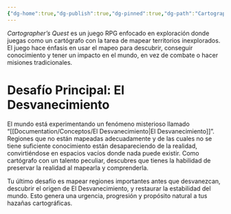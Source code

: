 ```yaml
---
{"dg-home":true,"dg-publish":true,"dg-pinned":true,"dg-path":"Cartographer's Quest.md","permalink":"/cartographer-s-quest/","pinned":true,"tags":["gardenEntry"],"dgPassFrontmatter":true}
---
```


_Cartographer’s Quest_ es un juego RPG enfocado en exploración donde juegas como un cartógrafo con la tarea de mapear territorios inexplorados. El juego hace énfasis en usar el mapeo para descubrir, conseguir conocimiento y tener un impacto en el mundo, en vez de combate o hacer misiones tradicionales.

# Desafío Principal: El Desvanecimiento

El mundo está experimentando un fenómeno misterioso llamado “[[Documentation/Conceptos/El Desvanecimiento\|El Desvanecimiento]]”. Regiones que no están mapeadas adecuadamente y de las cuales no se tiene suficiente conocimiento están desapareciendo de la realidad, convirtiéndose en espacios vacíos donde nada puede existir. Como cartógrafo con un talento peculiar, descubres que tienes la habilidad de preservar la realidad al mapearla y comprenderla.

Tu último desafío es mapear regiones importantes antes que desvanezcan, descubrir el origen de El Desvanecimiento, y restaurar la estabilidad del mundo. Esto genera una urgencia, progresión y propósito natural a tus hazañas cartográficas.

